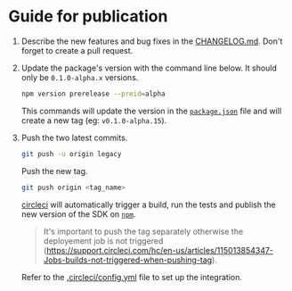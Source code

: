 # Guide for publication

1. Describe the new features and bug fixes in the [CHANGELOG.md](CHANGELOG.md). Don't forget to create a pull request.

2. Update the package's version with the command line below. It should only be `0.1.0-alpha.x` versions.

    ```sh
    npm version prerelease --preid=alpha
    ```

    This commands will update the version in the [`package.json`](package.json) file and will create a new tag (eg: `v0.1.0-alpha.15`).

3. Push the two latest commits.

    ```sh
    git push -u origin legacy
    ```

    Push the new tag.
   
    ```sh
    git push origin <tag_name> 
    ```

    [circleci](https://circleci.com/) will automatically trigger a build, run the tests and publish the new version of the SDK on [`npm`](https://www.npmjs.com/package/@reachfive/identity-core).

    > It's important to push the tag separately otherwise the deployement job is not triggered (https://support.circleci.com/hc/en-us/articles/115013854347-Jobs-builds-not-triggered-when-pushing-tag).

    Refer to the [.circleci/config.yml](.circleci/config.yml) file to set up the integration.
